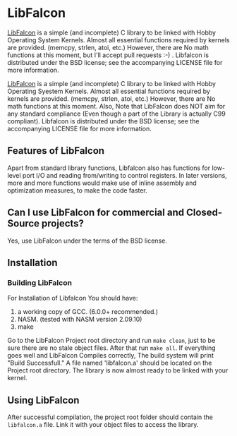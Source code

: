# LibFalcon

[LibFalcon](https://github.com/Zefyer/LibFalcon) is a simple (and incomplete) C library to be linked with Hobby Operating System Kernels. Almost all essential functions required by kernels are provided. (memcpy, strlen, atoi, etc.) However, there are No math functions at this moment, but I'll accept pull requests :-) . Libfalcon is distributed under the BSD license; see the accompanying LICENSE file for more information.

[LibFalcon](https://github.com/Zefyer/LibFalcon/) is a simple (and incomplete) C library to be linked with Hobby Operating Syestem Kernels. Almost all essential functions required by kernels are provided. (memcpy, strlen, atoi, etc.) However, there are No math functions at this moment. Also, Note that LibFalcon does NOT aim for any standard compliance (Even though a part of the Library is actually C99 compliant). Libfalcon is distributed under the BSD license; see the accompanying LICENSE file for more information.

## Features of LibFalcon

Apart from standard library functions, Libfalcon also has functions for low-level port I/O and reading from/writing to control registers. In later versions, more and more functions would make use of inline assembly and optimization measures, to make the code faster.

## Can I use LibFalcon for commercial and Closed-Source projects?

Yes, use LibFalcon under the terms of the BSD license.

## Installation

### Building LibFalcon

For Installation of Libfalcon You should have:
1. a working copy of GCC. (6.0.0+ recommended.)
2. NASM. (tested with NASM version 2.09.10)
3. make

Go to the LibFalcon Project root directory and run `make clean`, just to be sure there are no stale object files. After that run `make all`. If everything goes well and LibFalcon Compiles correctly, The build system will print "Build Successfull." A file named 'libfalcon.a' should be located on the Project root directory. The library is now almost ready to be linked with your kernel.

## Using LibFalcon

After successful compilation, the project root folder should contain the `libfalcon.a` file. Link it with your object files to access the library.
